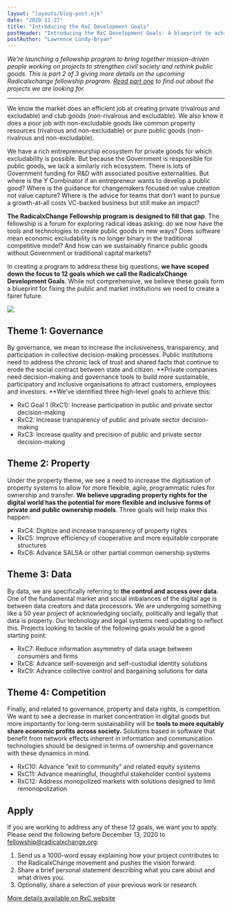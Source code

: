 ```yaml
---
layout: "layouts/blog-post.njk"
date: "2020-11-27"
title: "Introducing the RxC Development Goals"
postHeader: "Introducing the RxC Development Goals: A blueprint to achieve a fairer future"
postAuthor: "Lawrence Lundy-Bryan"
---
```


_We’re launching a fellowship program to bring together mission-driven people working on projects to strengthen civil society and rethink public goods. This is part 2 of 3 giving more details on the upcoming Radicalxchange fellowship program. [Read part one](/blog/posts/is-radicalxchange-fellowship-for-me/) to find out about the projects we are looking for._

---

We know the market does an efficient job at creating private (rivalrous and excludable) and club goods (non-rivalrous and excludable). We also know it does a poor job with non-excludable goods like common property resources (rivalrous and non-excludable) or pure public goods (non-rivalrous and non-excludable).

We have a rich entrepreneurship ecosystem for private goods for which excludability is possible. But because the Government is responsible for public goods, we lack a similarly rich ecosystem. There is lots of Government funding for R&D with associated positive externalities. But where is the Y Combinator if an entrepreneur wants to develop a public good? Where is the guidance for changemakers focused on value creation not value capture? Where is the advice for teams that don’t want to pursue a growth-at-all costs VC-backed business but still make an impact?

**The RadicalxChange Fellowship program is designed to fill that gap**. The fellowship is a forum for exploring radical ideas asking: do we now have the tools and technologies to create public goods in new ways? Does software mean economic excludability is no longer binary in the traditional competitive model? And how can we sustainably finance public goods without Government or traditional capital markets?

In creating a program to address these big questions, **we have scoped down the focus to 12 goals which we call the RadicalxChange Development Goals**. While not comprehensive, we believe these goals form a blueprint for fixing the public and market institutions we need to create a fairer future.

![](/images/blog/rxc_development_goals.png)

## Theme 1: Governance

By governance, we mean to increase the inclusiveness, transparency, and participation in collective decision-making processes. Public institutions need to address the chronic lack of trust and shared facts that continue to erode the social contract between state and citizen. **Private companies need decision-making and governance tools to build more sustainable, participatory and inclusive organisations to attract customers, employees and investors. **We’ve identified three high-level goals to achieve this:

- RxC Goal 1 (RxC1): Increase participation in public and private sector decision-making
- RxC2: Increase transparency of public and private sector decision-making
- RxC3: Increase quality and precision of public and private sector decision-making

## Theme 2: Property

Under the property theme, we see a need to increase the digitisation of property systems to allow for more flexible, agile, programmatic rules for ownership and transfer. **We believe upgrading property rights for the digital world has the potential for more flexible and inclusive forms of private and public ownership models**. Three goals will help make this happen:

- RxC4: Digitize and increase transparency of property rights
- RxC5: Improve efficiency of cooperative and more equitable corporate structures
- RxC6: Advance SALSA or other partial common ownership systems

## Theme 3: Data

By data, we are specifically referring to **the control and access over data**. One of the fundamental market and social imbalances of the digital age is between data creators and data processors. We are undergoing something like a 50 year project of acknowledging socially, politically and legally that data is property. Our technology and legal systems need updating to reflect this. Projects looking to tackle of the following goals would be a good starting point:

- RxC7: Reduce information asymmetry of data usage between consumers and firms
- RxC8: Advance self-sovereign and self-custodial identity solutions
- RxC9: Advance collective control and bargaining solutions for data

## Theme 4: Competition

Finally, and related to governance, property and data rights, is competition. We want to see a decrease in market concentration in digital goods but more importantly for long-term sustainability will be **tools to more equitably share economic profits across society.** Solutions based in software that benefit from network effects inherent in information and communication technologies should be designed in terms of ownership and governance with these dynamics in mind.

- RxC10: Advance “exit to community” and related equity systems
- RxC11: Advance meaningful, thoughtful stakeholder control systems
- RxC12: Address monopolized markets with solutions designed to limit remonopolization

## Apply

If you are working to address any of these 12 goals, we want you to apply. Please send the following before December 13, 2020 to fellowship@radicalxchange.org:

1. Send us a 1000-word essay explaining how your project contributes to the RadicalxChange movement and pushes the vision forward.
2. Share a brief personal statement describing what you care about and what drives you.
3. Optionally, share a selection of your previous work or research.

[More details available on RxC website](/fellowship/2021/)
